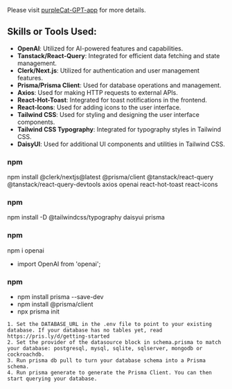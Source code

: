 Please visit [purpleCat-GPT-app](https://purplecat-gpt-app.vercel.app/) for more details.

## Skills or Tools Used:

- **OpenAI**: Utilized for AI-powered features and capabilities.
- **Tanstack/React-Query**: Integrated for efficient data fetching and state management.
- **Clerk/Next.js**: Utilized for authentication and user management features.
- **Prisma/Prisma Client**: Used for database operations and management.
- **Axios**: Used for making HTTP requests to external APIs.
- **React-Hot-Toast**: Integrated for toast notifications in the frontend.
- **React-Icons**: Used for adding icons to the user interface.
- **Tailwind CSS**: Used for styling and designing the user interface components.
- **Tailwind CSS Typography**: Integrated for typography styles in Tailwind CSS.
- **DaisyUI**: Used for additional UI components and utilities in Tailwind CSS.

### npm

npm install @clerk/nextjs@latest @prisma/client @tanstack/react-query @tanstack/react-query-devtools axios openai react-hot-toast react-icons

### npm

npm install -D @tailwindcss/typography daisyui prisma

### npm

npm i openai

- import OpenAI from 'openai';

### npm

- npm install prisma --save-dev
- npm install @prisma/client
- npx prisma init

```
1. Set the DATABASE_URL in the .env file to point to your existing database. If your database has no tables yet, read https://pris.ly/d/getting-started
2. Set the provider of the datasource block in schema.prisma to match your database: postgresql, mysql, sqlite, sqlserver, mongodb or cockroachdb.
3. Run prisma db pull to turn your database schema into a Prisma schema.
4. Run prisma generate to generate the Prisma Client. You can then start querying your database.
```
